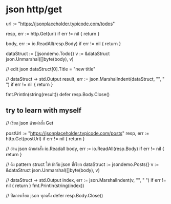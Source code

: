 # json http/get

url := "<https://jsonplaceholder.typicode.com/todos>"

resp, err := http.Get(url)
if err != nil {
return
}

body, err := io.ReadAll(resp.Body)
if err != nil {
return
}

dataStruct := []jsondemo.Todo{}
v := &dataStruct
json.Unmarshal([]byte(body), v)

// edit json
dataStruct[0].Title = "new title"

// dataStruct -> std.Output
result, err := json.MarshalIndent(dataStruct, "", " ")
if err != nil {
return
}

fmt.Println(string(result))
defer resp.Body.Close()

## try to learn with myself

// เรียก json ด้วยคำสั่ง Get

postUrl := "<https://jsonplaceholder.typicode.com/posts>"
resp, err := http.Get(postUrl)
if err != nil {
return
}

// อ่าน json ด้วยคำสั่ง io.Readall
body, err := io.ReadAll(resp.Body)
if err != nil {
return
}

// ดึง pattern struct ให้เข้ากับ json ที่เรียก
dataStruct := jsondemo.Posts{}
v := &dataStruct
json.Unmarshal([]byte(body), v)

// dataStruct -> std.Output
index, err := json.MarshalIndent(v, "", " ")
if err != nil {
return
}
fmt.Println(string(index))

// ปิดการเรียก json ทุกครั้ง
defer resp.Body.Close()
